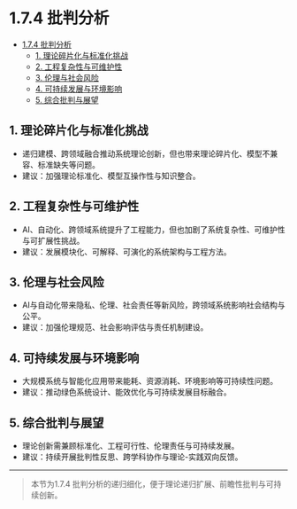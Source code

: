 # 1.7.4 批判分析


<!-- TOC START -->

- [1.7.4 批判分析](#174-批判分析)
  - [1. 理论碎片化与标准化挑战](#1-理论碎片化与标准化挑战)
  - [2. 工程复杂性与可维护性](#2-工程复杂性与可维护性)
  - [3. 伦理与社会风险](#3-伦理与社会风险)
  - [4. 可持续发展与环境影响](#4-可持续发展与环境影响)
  - [5. 综合批判与展望](#5-综合批判与展望)

<!-- TOC END -->

## 1. 理论碎片化与标准化挑战

- 递归建模、跨领域融合推动系统理论创新，但也带来理论碎片化、模型不兼容、标准缺失等问题。
- 建议：加强理论标准化、模型互操作性与知识整合。

## 2. 工程复杂性与可维护性

- AI、自动化、跨领域系统提升了工程能力，但也加剧了系统复杂性、可维护性与可扩展性挑战。
- 建议：发展模块化、可解释、可演化的系统架构与工程方法。

## 3. 伦理与社会风险

- AI与自动化带来隐私、伦理、社会责任等新风险，跨领域系统影响社会结构与公平。
- 建议：加强伦理规范、社会影响评估与责任机制建设。

## 4. 可持续发展与环境影响

- 大规模系统与智能化应用带来能耗、资源消耗、环境影响等可持续性问题。
- 建议：推动绿色系统设计、能效优化与可持续发展目标融合。

## 5. 综合批判与展望

- 理论创新需兼顾标准化、工程可行性、伦理责任与可持续发展。
- 建议：持续开展批判性反思、跨学科协作与理论-实践双向反馈。

---
> 本节为1.7.4 批判分析的递归细化，便于理论递归扩展、前瞻性批判与可持续创新。
